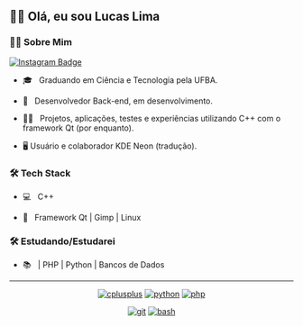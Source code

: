 <h2>🖖🏾 Olá, eu sou Lucas Lima</h2>

<!-- <img align='right' src="https://media.giphy.com/media/M9gbBd9nbDrOTu1Mqx/giphy.gif" width="230"> -->
<h3> 👨🏾 Sobre Mim </h3>

[![Instagram Badge](https://img.shields.io/badge/-@lima.dev-purple?style=flat&logo=instagram&logoColor=white&link=https://www.instagram.com/lima.dev/)](https://instagram.com/lima.dev)



- 🎓 &nbsp; Graduando em Ciência e Tecnologia pela UFBA.

- 🌱 &nbsp; Desenvolvedor Back-end, em desenvolvimento.

- ✍🏽 &nbsp; Projetos, aplicações, testes e experiências utilizando C++ com o framework Qt (por enquanto).

- 🖥 Usuário e colaborador KDE Neon (tradução).


<h3>🛠 Tech Stack</h3>



- 💻 &nbsp; C++ 

- 🔧 &nbsp; Framework Qt | Gimp | Linux

<!--

- 🛢 &nbsp; MySQL | MongoDB

- 🌐 &nbsp; Git | Markdown | Selenium | Tidyverse

- 🖥 &nbsp; Illustrator| Gimp | InDesign


<p align="center">
<a href="https://github.com/priyanshumay"><img src="https://img.shields.io/badge/postgresql-6566ba.svg?style=for-the-badge&logo=postgresql&logoColor=6566ba&labelColor=ffffff" alt="postgresql"></a>
<a href="https://github.com/priyanshumay"><img src="https://img.shields.io/badge/mysql-3aabe8.svg?style=for-the-badge&logo=mysql&logoColor=3aabe8&labelColor=ffffff" alt="mysql"></a>
<a href="https://github.com/priyanshumay"><img src="https://img.shields.io/badge/sqlite-1daede.svg?style=for-the-badge&logo=sqlite&logoColor=1daede&labelColor=ffffff" alt="sqlite"></a>
</p><br>
-->



<h3>🛠 Estudando/Estudarei</h3>

- 📚 &nbsp;  | PHP | Python | Bancos de Dados

<hr>

<p align="center">
<a href="https://github.com/priyanshumay"><img src="https://img.shields.io/badge/C++-4B0082.svg?style=for-the-badge&logo=c%2B%2B&logoColor=4B0082&labelColor=ffffff" alt="cplusplus"></a>
<a href="https://github.com/priyanshumay"><img src="https://img.shields.io/badge/python-FFFF00.svg?style=for-the-badge&logo=python&logoColor=0768a8&labelColor=ffffff" alt="python"></a>
<a href="https://github.com/priyanshumay"><img src="https://img.shields.io/badge/PHP-6566ba.svg?style=for-the-badge&logo=php&logoColor=6566ba&labelColor=ffffff" alt="php"></a>
<p align="center">
<a href="https://github.com/priyanshumay"><img src="https://img.shields.io/badge/git-F05032.svg?style=for-the-badge&logo=git&logoColor=F05032&labelColor=ffffff" alt="git"></a>
<a href="https://github.com/priyanshumay"><img src="https://img.shields.io/badge/BASH-4a5057.svg?style=for-the-badge&logo=gnu-bash&logoColor=4a5057&labelColor=ffffff" alt="bash"></a>

</p><br>
